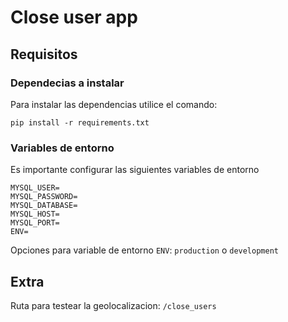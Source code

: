 # Close user app

## Requisitos

### Dependecias a instalar

Para instalar las dependencias utilice el comando: 

`pip install -r requirements.txt`

### Variables de entorno

Es importante configurar las siguientes variables de entorno

```
MYSQL_USER=
MYSQL_PASSWORD=
MYSQL_DATABASE=
MYSQL_HOST=
MYSQL_PORT=
ENV=
```

Opciones para variable de entorno `ENV`: `production` o `development`

## Extra

Ruta para testear la geolocalizacion: `/close_users`